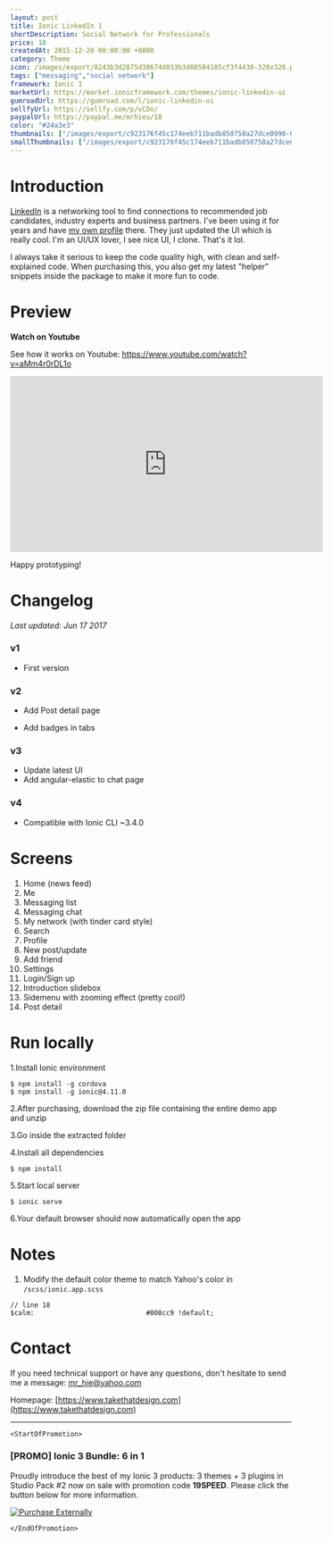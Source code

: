 ```yaml
---
layout: post
title: Ionic LinkedIn 1
shortDescription: Social Network for Professionals 
price: 18
createdAt: 2015-12-20 00:00:00 +0800
category: Theme
icon: /images/export/8243b3d2875d30674d033b3d00504185cf3f4430-320x320.png
tags: ["messaging","social network"]
framework: Ionic 1
marketUrl: https://market.ionicframework.com/themes/ionic-linkedin-ui
gumroadUrl: https://gumroad.com/l/ionic-linkedin-ui
sellfyUrl: https://sellfy.com/p/vCDo/
paypalUrl: https://paypal.me/mrhieu/18
color: "#24a3e3"
thumbnails: ["/images/export/c923176f45c174eeb711badb850758a27dce0990-640x1136.jpg","/images/export/571c5c18cc67c1959eebb5619482e2ca9e1ed00e-640x1136.jpg","/images/export/41c8e5c84cc6fb4f534a2cf5c5f4a4c841916b05-640x1136.jpg","/images/export/e1bbc12ab76606767145cb64a3a95902769ab400-640x1136.jpg","/images/export/86af45e3eaae27f5228b2b0fba4ab315771391e5-640x1136.jpg"]
smallThumbnails: ["/images/export/c923176f45c174eeb711badb850758a27dce0990-640x1136.jpg","/images/export/571c5c18cc67c1959eebb5619482e2ca9e1ed00e-640x1136.jpg","/images/export/41c8e5c84cc6fb4f534a2cf5c5f4a4c841916b05-640x1136.jpg"]
---
```


# Introduction

[LinkedIn](https://www.linkedin.com/) is a networking tool to find connections to recommended job candidates, industry experts and business partners. I've been using it for years and have [my own profile](https://linkedin.com/in/hieupv) there. They just updated the UI which is really cool. I'm an UI/UX lover, I see nice UI, I clone. That's it lol.

I always take it serious to keep the code quality high, with clean and self-explained code. When purchasing this, you also get my latest "helper" snippets inside the package to make it more fun to code.

# Preview




**Watch on Youtube**

See how it works on Youtube: https://www.youtube.com/watch?v=aMm4r0rDL1o

<iframe width="560" height="315" src="https://www.youtube.com/embed/aMm4r0rDL1o" frameborder="0" allow="accelerometer; autoplay; encrypted-media; gyroscope; picture-in-picture" allowfullscreen></iframe>


Happy prototyping!


# Changelog

*Last updated: Jun 17 2017*

### v1

* First version

### v2

* Add Post detail page

* Add badges in tabs

### v3

* Update latest UI
* Add angular-elastic to chat page

### v4

* Compatible with Ionic CLI ~3.4.0

# Screens

1. Home (news feed)
2. Me
3. Messaging list
4. Messaging chat
5. My network (with tinder card style)
6. Search
7. Profile
8. New post/update
9. Add friend
10. Settings
11. Login/Sign up
12. Introduction slidebox
13. Sidemenu with zooming effect (pretty cool!)
14. Post detail

# Run locally
1.Install Ionic environment

```
$ npm install -g cordova
$ npm install -g ionic@4.11.0
```

2.After purchasing, download the zip file containing the entire demo app and unzip

3.Go inside the extracted folder

4.Install all dependencies

```
$ npm install
```

5.Start local server
```
$ ionic serve
```

6.Your default browser should now automatically open the app


# Notes

1. Modify the default color theme to match Yahoo's color in `/scss/ionic.app.scss`

```
// line 18
$calm:                            #008cc9 !default;
```

# Contact
If you need technical support or have any questions, don't hesitate to send me a message: [mr_hie@yahoo.com](mailto:mr_hie@yahoo.com)

Homepage: [https://www.takethatdesign.com](https://www.takethatdesign.com)


------------------

`<StartOfPromotion>`
### [PROMO] Ionic 3 Bundle: 6 in 1
Proudly introduce the best of my Ionic 3 products: 3 themes + 3 plugins in Studio Pack #2  now on sale with promotion code **19SPEED**. Please click the button below for more information.

[![Purchase Externally](http://bit.ly/2E4p4z3)](https://gum.co/ionic3-ui-bundle)

`</EndOfPromotion>`